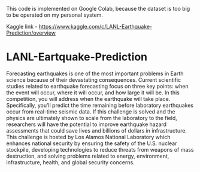 This code is implemented on Google Colab, because the dataset is too big to be operated on my personal system.

Kaggle link - https://www.kaggle.com/c/LANL-Earthquake-Prediction/overview

# LANL-Eartquake-Prediction
Forecasting earthquakes is one of the most important problems in Earth science because of their devastating consequences. Current scientific studies related to earthquake forecasting focus on three key points: when the event will occur, where it will occur, and how large it will be.  In this competition, you will address when the earthquake will take place. Specifically, you’ll predict the time remaining before laboratory earthquakes occur from real-time seismic data.  If this challenge is solved and the physics are ultimately shown to scale from the laboratory to the field, researchers will have the potential to improve earthquake hazard assessments that could save lives and billions of dollars in infrastructure.  This challenge is hosted by Los Alamos National Laboratory which enhances national security by ensuring the safety of the U.S. nuclear stockpile, developing technologies to reduce threats from weapons of mass destruction, and solving problems related to energy, environment, infrastructure, health, and global security concerns.
